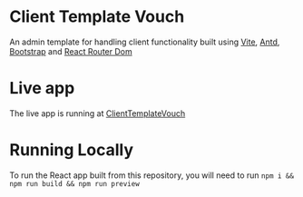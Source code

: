 # Client Template Vouch

An admin template for handling client functionality built using [Vite](https://vitejs.dev/), [Antd](https://ant.design/), [Bootstrap](https://getbootstrap.com/docs/5.3/getting-started/introduction/) and [React Router Dom](https://reactrouter.com/en/main)

# Live app

The live app is running at [ClientTemplateVouch](https://clientadmintemplate.netlify.app/login)

# Running Locally

To run the React app built from this repository, you will need to run `npm i && npm run build && npm run preview`
